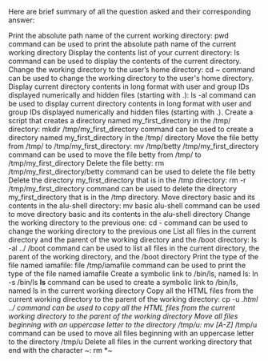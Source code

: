 
Here are brief summary of all the question asked and their corresponding answer:

Print the absolute path name of the current working directory: pwd command can be used to print the absolute path name of the current working directory
Display the contents list of your current directory: ls command can be used to display the contents of the current directory.
Change the working directory to the user’s home directory: cd ~ command can be used to change the working directory to the user's home directory.
Display current directory contents in long format with user and group IDs displayed numerically and hidden files (starting with .): ls -al command can be used to display current directory contents in long format with user and group IDs displayed numerically and hidden files (starting with .).
Create a script that creates a directory named my_first_directory in the /tmp/ directory: mkdir /tmp/my_first_directory command can be used to create a directory named my_first_directory in the /tmp/ directory
Move the file betty from /tmp/ to /tmp/my_first_directory: mv /tmp/betty /tmp/my_first_directory command can be used to move the file betty from /tmp/ to /tmp/my_first_directory
Delete the file betty: rm /tmp/my_first_directory/betty command can be used to delete the file betty
Delete the directory my_first_directory that is in the /tmp directory: rm -r /tmp/my_first_directory command can be used to delete the directory my_first_directory that is in the /tmp directory.
Move directory basic and its contents in the alu-shell directory: mv basic alu-shell command can be used to move directory basic and its contents in the alu-shell directory
Change the working directory to the previous one: cd - command can be used to change the working directory to the previous one
List all files in the current directory and the parent of the working directory and the /boot directory: ls -al ../ /boot command can be used to list all files in the current directory, the parent of the working directory, and the /boot directory
Print the type of the file named iamafile: file /tmp/iamafile command can be used to print the type of the file named iamafile
Create a symbolic link to /bin/ls, named ls: ln -s /bin/ls __ls__ command can be used to create a symbolic link to /bin/ls, named ls in the current working directory
Copy all the HTML files from the current working directory to the parent of the working directory: cp -u *.html ../ command can be used to copy all the HTML files from the current working directory to the parent of the working directory
Move all files beginning with an uppercase letter to the directory /tmp/u: mv [A-Z]* /tmp/u command can be used to move all files beginning with an uppercase letter to the directory /tmp/u
Delete all files in the current working directory that end with the character ~: rm *~

